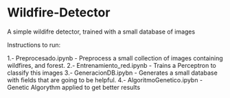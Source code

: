 # Wildfire-Detector
A simple wildifre detector, trained with a small database of images

Instructions to run:

1.- Preprocesado.ipynb - Preprocess a small collection of images containing wildfires, and forest. 
2.- Entrenamiento_red.ipynb - Trains a Perceptron to classify this images
3.- GeneracionDB.ipybn - Generates a small database with fields that are going to be helpful.
4.- AlgoritmoGenetico.ipybn - Genetic Algorythm applied to get better results
